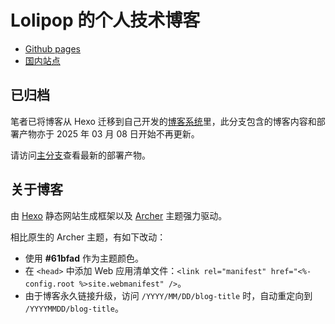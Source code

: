 # Lolipop 的个人技术博客

- [Github pages](https://lolipopj.github.io)
- [国内站点](https://blog.towind.fun)

## 已归档

笔者已将博客从 Hexo 迁移到自己开发的[博客系统](https://github.com/LolipopJ/homepage)里，此分支包含的博客内容和部署产物亦于 2025 年 03 月 08 日开始不再更新。

请访问[主分支](https://github.com/LolipopJ/LolipopJ.github.io/tree/main)查看最新的部署产物。

## 关于博客

由 [Hexo](https://hexo.io) 静态网站生成框架以及 [Archer](https://github.com/fi3ework/hexo-theme-archer) 主题强力驱动。

相比原生的 Archer 主题，有如下改动：

- 使用 **#61bfad** 作为主题颜色。
- 在 `<head>` 中添加 Web 应用清单文件：`<link rel="manifest" href="<%- config.root %>site.webmanifest" />`。
- 由于博客永久链接升级，访问 `/YYYY/MM/DD/blog-title` 时，自动重定向到 `/YYYYMMDD/blog-title`。
